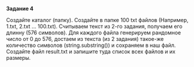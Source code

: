 **Задание 4**

Создайте каталог (папку). Создайте в папке 100 txt
файлов (Например, 1.txt, 2.txt ... 100.txt). Считываем
текст из 2-го задания, получаем его длинну (576
символов). Для каждого файла генерируем рандомное
число от 0 до 576, достаем из текста (из 2 задания)
такое-же количество символов (string.substring()) и
сохраняем в наш файл. Создайте файл result.txt и
запишите туда список всех файлов и их размеры.